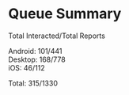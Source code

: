 # Queue Summary

Total Interacted/Total Reports

Android: 101/441  
Desktop: 168/778  
iOS: 46/112

Total: 315/1330
